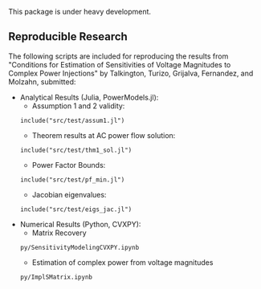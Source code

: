 This package is under heavy development.

## Reproducible Research
The following scripts are included for reproducing the results from "Conditions for Estimation of Sensitivities of Voltage Magnitudes to Complex Power Injections" by Talkington, Turizo, Grijalva, Fernandez, and Molzahn, submitted:

- Analytical Results (Julia, PowerModels.jl):
    - Assumption 1 and 2 validity:
    ```
    include("src/test/assum1.jl")
    ```
    - Theorem results at AC power flow solution:
    ```
    include("src/test/thm1_sol.jl")
    ```
    - Power Factor Bounds:
    ```
    include("src/test/pf_min.jl")
    ```
    - Jacobian eigenvalues:
    ```
    include("src/test/eigs_jac.jl")
    ```
- Numerical Results (Python, CVXPY):
    - Matrix Recovery
    ```
    py/SensitivityModelingCVXPY.ipynb
    ```
    - Estimation of complex power from voltage magnitudes
    ```
    py/ImplSMatrix.ipynb
    ```


